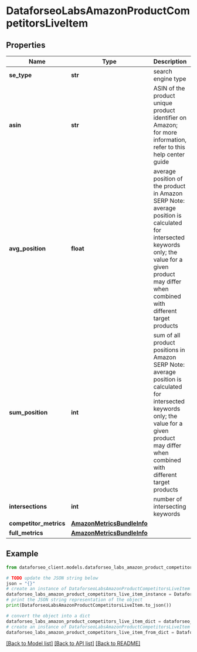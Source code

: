 # DataforseoLabsAmazonProductCompetitorsLiveItem


## Properties

Name | Type | Description | Notes
------------ | ------------- | ------------- | -------------
**se_type** | **str** | search engine type | [optional] 
**asin** | **str** | ASIN of the product unique product identifier on Amazon; for more information, refer to this help center guide | [optional] 
**avg_position** | **float** | average position of the product in Amazon SERP Note: average position is calculated for intersected keywords only; the value for a given product may differ when combined with different target products | [optional] 
**sum_position** | **int** | sum of all product positions in Amazon SERP Note: average position is calculated for intersected keywords only; the value for a given product may differ when combined with different target products | [optional] 
**intersections** | **int** | number of intersecting keywords | [optional] 
**competitor_metrics** | [**AmazonMetricsBundleInfo**](AmazonMetricsBundleInfo.md) |  | [optional] 
**full_metrics** | [**AmazonMetricsBundleInfo**](AmazonMetricsBundleInfo.md) |  | [optional] 

## Example

```python
from dataforseo_client.models.dataforseo_labs_amazon_product_competitors_live_item import DataforseoLabsAmazonProductCompetitorsLiveItem

# TODO update the JSON string below
json = "{}"
# create an instance of DataforseoLabsAmazonProductCompetitorsLiveItem from a JSON string
dataforseo_labs_amazon_product_competitors_live_item_instance = DataforseoLabsAmazonProductCompetitorsLiveItem.from_json(json)
# print the JSON string representation of the object
print(DataforseoLabsAmazonProductCompetitorsLiveItem.to_json())

# convert the object into a dict
dataforseo_labs_amazon_product_competitors_live_item_dict = dataforseo_labs_amazon_product_competitors_live_item_instance.to_dict()
# create an instance of DataforseoLabsAmazonProductCompetitorsLiveItem from a dict
dataforseo_labs_amazon_product_competitors_live_item_from_dict = DataforseoLabsAmazonProductCompetitorsLiveItem.from_dict(dataforseo_labs_amazon_product_competitors_live_item_dict)
```
[[Back to Model list]](../README.md#documentation-for-models) [[Back to API list]](../README.md#documentation-for-api-endpoints) [[Back to README]](../README.md)


